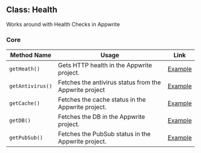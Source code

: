 ## Class: Health
Works around with Health Checks in Appwrite

### Core

| Method Name | Usage                                                                                          | Link                                                   |
|-------------|------------------------------------------------------------------------------------------------|--------------------------------------------------------|
| `getHeath()`  | Gets HTTP health in the Appwrite project.   | [Example](/examples/health/getHealth.cpp) |
| `getAntivirus()`  | Fetches the antivirus status from the Appwrite project | [Example](/examples/health/getAntivirus.cpp) |
| `getCache()`    | Fetches the cache status in the Appwrite project.                                   | [Example](/examples/health/getCache.cpp)  |
| `getDB()`    | Fetches the DB in the Appwrite project.                                   | [Example](/examples/health/getDB.cpp)  |
| `getPubSub()`    | Fetches the PubSub status in the Appwrite project. | [Example](/examples/health/getPubSub.cpp)  |
